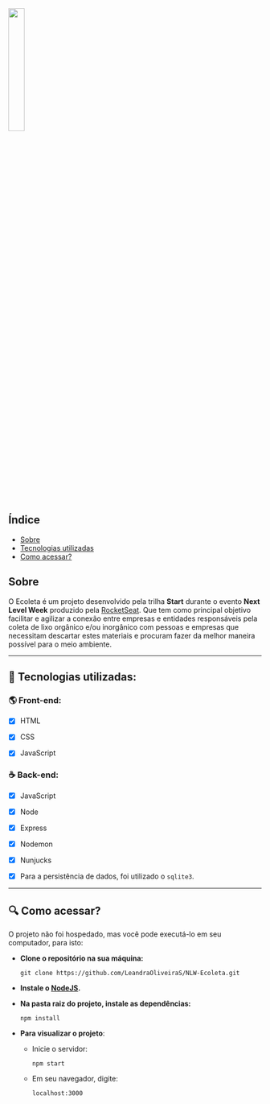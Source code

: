 <img src="https://raw.githubusercontent.com/LeandraOliveiraS/NLW-Ecoleta/a57c84b4b5d2f0c0a0025fc6014a371d8295c5e3/public/icones/logo.svg" width=25%>


## Índice

- [Sobre](#Sobre)
- [Tecnologias utilizadas](#Tecnologias-utilizadas)
- [Como acessar?](#Como-acessar?)

<a id="Sobre"></a>
## Sobre

O Ecoleta é um projeto desenvolvido pela trilha **Start** durante o evento **Next Level Week** produzido pela [RocketSeat](https://rocketseat.com.br/).
Que tem como principal objetivo facilitar e agilizar a conexão entre empresas e entidades responsáveis pela coleta de lixo orgânico e/ou inorgânico com pessoas e empresas que necessitam descartar estes materiais e procuram fazer da melhor maneira possível para o meio ambiente.

---

<a id="Tecnologias-utilizadas"></a>
## :rocket: Tecnologias utilizadas:


  ### :earth_americas: Front-end:

  - [X] HTML
  - [X] CSS
  - [X] JavaScript


  ### :coffee: Back-end:

  - [X] JavaScript
  - [X] Node
  - [X] Express
  - [X] Nodemon
  - [X] Nunjucks
  - [X] Para a persistência de dados, foi utilizado o `sqlite3`.


---
<a id="Como-acessar?"></a>
## :mag: Como acessar?

O projeto não foi hospedado, mas você pode executá-lo em seu computador, para isto:

- **Clone o repositório na sua máquina:**

  ```git clone https://github.com/LeandraOliveiraS/NLW-Ecoleta.git```

- **Instale o [NodeJS](https://nodejs.org/en/download/).**

- **Na pasta raiz do projeto, instale as dependências:**

  ```npm install```

- **Para visualizar o projeto**:
  -   Inicie o servidor:
  
      ```npm start```
  - Em seu navegador, digite:
  
    ```localhost:3000```
    
